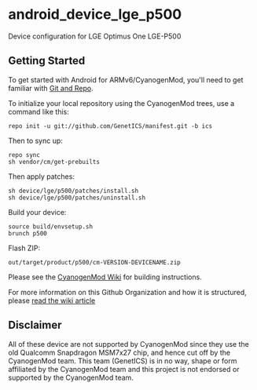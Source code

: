 android_device_lge_p500
==========================

Device configuration for LGE Optimus One LGE-P500

Getting Started
---------------

To get started with Android for ARMv6/CyanogenMod, you'll need to get
familiar with [Git and Repo](http://source.android.com/source/version-control.html).

To initialize your local repository using the CyanogenMod trees, use a command like this:

    repo init -u git://github.com/GenetICS/manifest.git -b ics

Then to sync up:

    repo sync
    sh vendor/cm/get-prebuilts

Then apply patches:

    sh device/lge/p500/patches/install.sh
    sh device/lge/p500/patches/uninstall.sh

Build your device:

    source build/envsetup.sh
    brunch p500

Flash ZIP:

    out/target/product/p500/cm-VERSION-DEVICENAME.zip


Please see the [CyanogenMod Wiki](http://wiki.cyanogenmod.org/) for building instructions.

For more information on this Github Organization and how it is structured,
please [read the wiki article](http://wiki.cyanogenmod.org/index.php/Github_Organization)

Disclaimer
--------

All of these device are not supported by CyanogenMod since they use the old Qualcomm
Snapdragon MSM7x27 chip, and hence cut off by the CyanogenMod team. This team (GenetICS)
is in no way, shape or form affiliated by the CyanogenMod team and this project is not
endorsed or supported by the CyanogenMod team.


